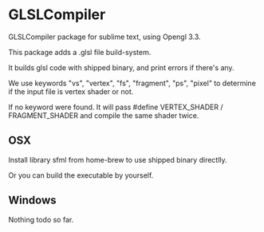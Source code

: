 # GLSLCompiler

GLSLCompiler package for sublime text, using Opengl 3.3.

This package adds a .glsl file build-system. 

It builds glsl code with shipped binary, and print errors if there's any.

We use keywords "vs", "vertex", "fs", "fragment", "ps", "pixel" to determine if the input file is vertex shader or not.

If no keyword were found. It will pass #define VERTEX_SHADER / FRAGMENT_SHADER and compile the same shader twice.

## OSX

Install library sfml from home-brew to use shipped binary directlly.

Or you can build the executable by yourself.

## Windows

Nothing todo so far.
